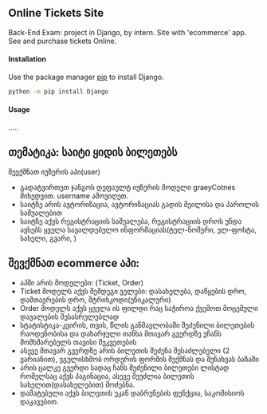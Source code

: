 ## Online Tickets Site

Back-End Exam: project in Django, by intern.
Site with 'ecommerce' app. See and purchase tickets Online.

#### Installation

Use the package manager [pip](https://pip.pypa.io/en/stable/) to install Django.

```bash
python -m pip install Django
```

#### Usage

.....

## თემატიკა: საიტი ყიდის ბილეთებს

შევქმნათ იუზერის აპი(user)
* გადატვირთეთ ჯანგოს დეფაულტ იუზერის მოდელი graeyCotnes მიხედვით. username ამოვიღეთ.
* საიტზე არის ავტორიზაცია, ავტორიზაციას გადის მეილისა და პაროლის საშუალებით
* საიტზე აქვს რეგისტრაციის საშუალება, რეგისტრაციის დროს უნდა ავსებს ყველა სავალდებულო ინფორმაციას(ტელ-ნომერი, ელ-ფოსტა, სახელი, გვარი, )

## შევქმნათ ecommerce აპი:
* აპში არის მოდელები: (Ticket, Order)
* Ticket მოდელს აქვს შემდეგი ველები: დასახელება, დაწყების დრო, დამთავრების დრო, შტრიხკოდი(უნიკალური)
* Order მოდელს აქვს ყველა ის ფილდი რაც საჭიროა ქვემოთ მოცემული დავალების შესასრულებლად
* სტატისტიკა-კვირის, თვის, წლის განმავლობაში შეძენილი ბილეთების რაოდენობისა და დახარჯული თანხა მთავარ გვერდზე უჩანს მომხმარებელს თავისი შეკვეთების 
* ასევე მთავარ გვერდზე არის ბილეთის შეძენა შესაძლებელი (2 ვარიანით), ვგულისხმობ ორდერის ფორმის შექმნას და შენახვას ბაზაში
* არის ცალკე გვერდი სადაც ჩანს შეძენილი ბილეთები ლისტად რომელსაც აქვს პაგინაცია, ასევე შეუძლია ბილეთის სახელით(დასახელებით) მოძებნა.
* დამატებული აქვს ბილეთის უკან დაბრუნების ფუნქცია, საკომისიოს დაკავებით.
